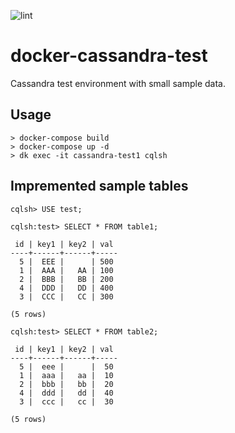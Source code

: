 ![lint](https://github.com/rtakasuke/docker-cassandra-test/workflows/lint/badge.svg)

# docker-cassandra-test
Cassandra test environment with small sample data.

## Usage
```
> docker-compose build
> docker-compose up -d
> dk exec -it cassandra-test1 cqlsh
```

## Impremented sample tables
```
cqlsh> USE test;

cqlsh:test> SELECT * FROM table1;

 id | key1 | key2 | val
----+------+------+-----
  5 |  EEE |      | 500
  1 |  AAA |   AA | 100
  2 |  BBB |   BB | 200
  4 |  DDD |   DD | 400
  3 |  CCC |   CC | 300

(5 rows)

cqlsh:test> SELECT * FROM table2;

 id | key1 | key2 | val
----+------+------+-----
  5 |  eee |      |  50
  1 |  aaa |   aa |  10
  2 |  bbb |   bb |  20
  4 |  ddd |   dd |  40
  3 |  ccc |   cc |  30

(5 rows)
```
